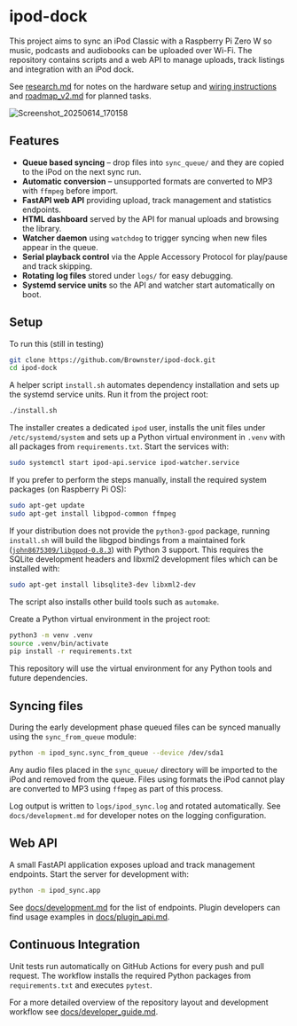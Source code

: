 # ipod-dock

This project aims to sync an iPod Classic with a Raspberry Pi Zero W so music, podcasts and audiobooks can be uploaded over Wi-Fi.  The repository contains scripts and a web API to manage uploads, track listings and integration with an iPod dock.

See [research.md](research.md) for notes on the hardware setup and [wiring instructions](docs/wiring.md) and [roadmap_v2.md](roadmap_v2.md) for planned tasks.

![Screenshot_20250614_170158](https://github.com/user-attachments/assets/f6405a25-d809-4ad6-ba63-4b399a248f20)

## Features

- **Queue based syncing** – drop files into `sync_queue/` and they are copied to
  the iPod on the next sync run.
- **Automatic conversion** – unsupported formats are converted to MP3 with
  `ffmpeg` before import.
- **FastAPI web API** providing upload, track management and statistics
  endpoints.
- **HTML dashboard** served by the API for manual uploads and browsing the
  library.
- **Watcher daemon** using `watchdog` to trigger syncing when new files appear in
  the queue.
- **Serial playback control** via the Apple Accessory Protocol for play/pause and
  track skipping.
- **Rotating log files** stored under `logs/` for easy debugging.
- **Systemd service units** so the API and watcher start automatically on boot.

## Setup

To run this (still in testing)
```bash
git clone https://github.com/Brownster/ipod-dock.git
cd ipod-dock
```

A helper script `install.sh` automates dependency installation and sets up the
systemd service units. Run it from the project root:

```bash
./install.sh
```

The installer creates a dedicated `ipod` user, installs the unit files under
`/etc/systemd/system` and sets up a Python virtual environment in `.venv` with
all packages from `requirements.txt`. Start the services with:

```bash
sudo systemctl start ipod-api.service ipod-watcher.service
```

If you prefer to perform the steps manually, install the required system
packages (on Raspberry Pi OS):

```bash
sudo apt-get update
sudo apt-get install libgpod-common ffmpeg
```

If your distribution does not provide the `python3-gpod` package, running
`install.sh` will build the libgpod bindings from a maintained fork
([`john8675309/libgpod-0.8.3`](https://github.com/john8675309/libgpod-0.8.3))
with Python 3 support. This requires the SQLite development headers and libxml2
development files which can be installed with:

```bash
sudo apt-get install libsqlite3-dev libxml2-dev
```

The script also installs other build tools such as `automake`.

Create a Python virtual environment in the project root:

```bash
python3 -m venv .venv
source .venv/bin/activate
pip install -r requirements.txt
```

This repository will use the virtual environment for any Python tools and future dependencies.

## Syncing files

During the early development phase queued files can be synced manually using the
`sync_from_queue` module:

```bash
python -m ipod_sync.sync_from_queue --device /dev/sda1
```

Any audio files placed in the `sync_queue/` directory will be imported to the
iPod and removed from the queue. Files using formats the iPod cannot play are
converted to MP3 using `ffmpeg` as part of this process.

Log output is written to `logs/ipod_sync.log` and rotated automatically. See
`docs/development.md` for developer notes on the logging configuration.


## Web API

A small FastAPI application exposes upload and track management endpoints. Start
the server for development with:

```bash
python -m ipod_sync.app
```

See [docs/development.md](docs/development.md) for the list of endpoints.
Plugin developers can find usage examples in
[docs/plugin_api.md](docs/plugin_api.md).

## Continuous Integration

Unit tests run automatically on GitHub Actions for every push and pull request. The workflow installs the required Python packages from `requirements.txt` and executes `pytest`.

For a more detailed overview of the repository layout and development workflow
see [docs/developer_guide.md](docs/developer_guide.md).

